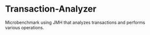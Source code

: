 # Transaction-Analyzer
Microbenchmark using JMH that analyzes transactions and performs various operations.
